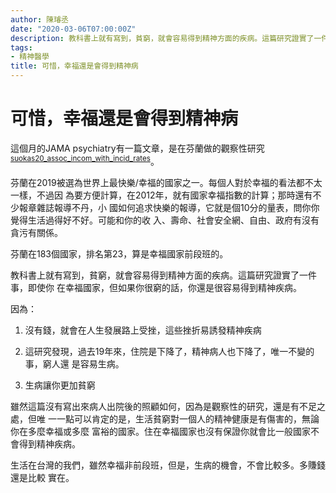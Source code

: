 ```yaml
---
author: 陳璿丞
date: "2020-03-06T07:00:00Z"
description: 教科書上就有寫到，貧窮，就會容易得到精神方面的疾病。這篇研究證實了一件事，即使你在幸福國家，但如果你很窮的話，你還是很容易得到精神疾病。
tags:
- 精神醫學
title: 可惜，幸福還是會得到精神病
---
```

# 可惜，幸福還是會得到精神病

這個月的JAMA psychiatry有一篇文章，是在芬蘭做的觀察性研究
<sup id="d29c6e67752b7fd3042cdad8bc6ab733"><a href="#suokas20_assoc_incom_with_incid_rates" title="Kimmo Suokas, Anna-Maija Koivisto, Christian, Hakulinen, Riittakerttu Kaltiala, Reijo Sund, Sonja, Lumme, Olli Kampman \&amp; Sami Pirkola, Association of Income With the Incidence Rates of First  Psychiatric Hospital Admissions in Finland, 1996-2014, {JAMA Psychiatry}, v(3), 274 (2020).">suokas20_assoc_incom_with_incid_rates</a></sup>。

芬蘭在2019被選為世界上最快樂/幸福的國家之一。每個人對於幸福的看法都不太一樣，不過因
為要方便計算，在2012年，就有國家幸福指數的計算；那時還有不少報章雜誌報導不丹，小
國如何追求快樂的報導，它就是個10分的量表，問你你覺得生活過得好不好。可能和你的收
入、壽命、社會安全網、自由、政府有沒有貪污有關係。

芬蘭在183個國家，排名第23，算是幸福國家前段班的。

教科書上就有寫到，貧窮，就會容易得到精神方面的疾病。這篇研究證實了一件事，即使你
在幸福國家，但如果你很窮的話，你還是很容易得到精神疾病。

因為：

1.  沒有錢，就會在人生發展路上受挫，這些挫折易誘發精神疾病

2.  這研究發現，過去19年來，住院是下降了，精神病人也下降了，唯一不變的事，窮人還
    是容易生病。

3.  生病讓你更加貧窮

雖然這篇沒有寫出來病人出院後的照顧如何，因為是觀察性的研究，還是有不足之處，但唯
一一點可以肯定的是，生活貧窮對一個人的精神健康是有傷害的，無論你在多麼幸福或多麼
富裕的國家。住在幸福國家也沒有保證你就會比一般國家不會得到精神疾病。

生活在台灣的我們，雖然幸福非前段班，但是，生病的機會，不會比較多。多賺錢還是比較
實在。

